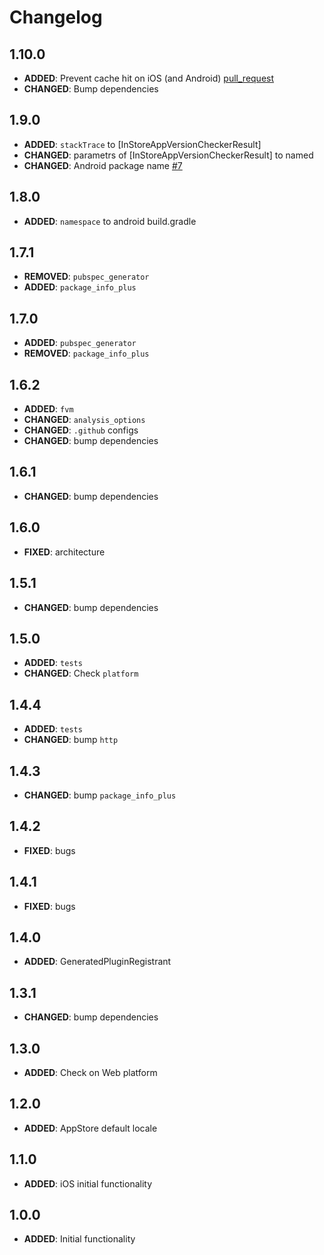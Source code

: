 # Changelog

## 1.10.0
- **ADDED**: Prevent cache hit on iOS (and Android) [pull_request](https://github.com/ziqq/flutter_in_store_app_version_checker/pull/9)
- **CHANGED**: Bump dependencies


## 1.9.0
- **ADDED**: `stackTrace` to [InStoreAppVersionCheckerResult]
- **CHANGED**: parametrs of [InStoreAppVersionCheckerResult] to named
- **CHANGED**: Android package name [#7](https://github.com/ziqq/flutter_in_store_app_version_checker/issues/7)


## 1.8.0
- **ADDED**: `namespace` to android build.gradle


## 1.7.1
- **REMOVED**: `pubspec_generator`
- **ADDED**: `package_info_plus`


## 1.7.0
- **ADDED**: `pubspec_generator`
- **REMOVED**: `package_info_plus`


## 1.6.2
- **ADDED**: `fvm`
- **CHANGED**: `analysis_options`
- **CHANGED**: `.github` configs
- **CHANGED**: bump dependencies


## 1.6.1
- **CHANGED**: bump dependencies


## 1.6.0
- **FIXED**: architecture


## 1.5.1
- **CHANGED**: bump dependencies


## 1.5.0
- **ADDED**: `tests`
- **CHANGED**: Check `platform`


## 1.4.4
- **ADDED**: `tests`
- **CHANGED**: bump `http`


## 1.4.3
 - **CHANGED**: bump `package_info_plus`


## 1.4.2
- **FIXED**: bugs


## 1.4.1
- **FIXED**: bugs


## 1.4.0
- **ADDED**: GeneratedPluginRegistrant


## 1.3.1
- **CHANGED**: bump dependencies


## 1.3.0
- **ADDED**: Check on Web platform


## 1.2.0
- **ADDED**: AppStore default locale


## 1.1.0
- **ADDED**: iOS initial functionality


## 1.0.0
- **ADDED**: Initial functionality